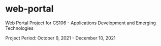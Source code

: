 # web-portal
Web Portal Project for CS106 - Applications Development and Emerging Technologies

Project Period: October 9, 2021 - December 10, 2021
